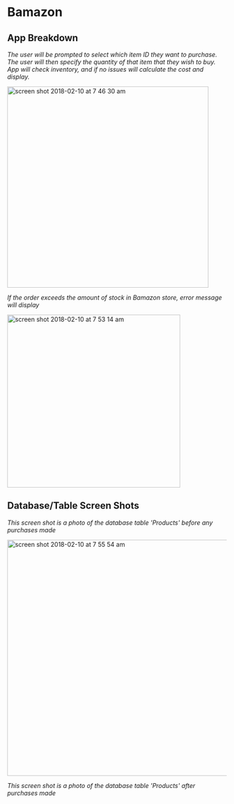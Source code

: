 # Bamazon

## App Breakdown

*The user will be prompted to select which item ID they want to purchase. The user will then specify the quantity of that item that they wish to buy. App will check inventory, and if no issues will calculate the cost and display.* 

<img width="462" alt="screen shot 2018-02-10 at 7 46 30 am" src="https://user-images.githubusercontent.com/30426278/36063815-a440a934-0e36-11e8-9f89-21b27f035839.png">

*If the order exceeds the amount of stock in Bamazon store, error message will display*

<img width="397" alt="screen shot 2018-02-10 at 7 53 14 am" src="https://user-images.githubusercontent.com/30426278/36063884-87d032b4-0e37-11e8-96af-5e44d9dc258e.png">

## Database/Table Screen Shots

*This screen shot is a photo of the database table 'Products' before any purchases made*

<img width="542" alt="screen shot 2018-02-10 at 7 55 54 am" src="https://user-images.githubusercontent.com/30426278/36063919-ff8c7434-0e37-11e8-8a51-5c369fe16f71.png">

*This screen shot is a photo of the database table 'Products' after purchases made*
